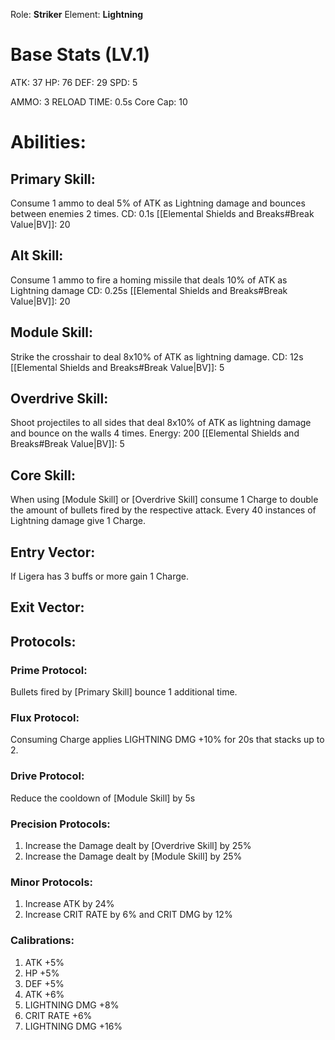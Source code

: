 
Role: **Striker**
Element: **Lightning**

# Base Stats (LV.1)

ATK: 37
HP: 76
DEF: 29
SPD: 5

AMMO: 3
RELOAD TIME: 0.5s
Core Cap: 10

# Abilities:

## Primary Skill:
Consume 1 ammo to deal 5% of ATK as Lightning damage and bounces between enemies 2 times.
CD: 0.1s
[[Elemental Shields and Breaks#Break Value|BV]]: 20

## Alt Skill:
Consume 1 ammo to fire a homing missile that deals 10% of ATK as Lightning damage
CD: 0.25s
[[Elemental Shields and Breaks#Break Value|BV]]: 20
## Module Skill: 
Strike the crosshair to deal 8x10% of ATK as lightning damage. 
CD: 12s
[[Elemental Shields and Breaks#Break Value|BV]]: 5
## Overdrive Skill:
Shoot projectiles to all sides that deal 8x10% of ATK as lightning damage and bounce on the walls 4 times. 
Energy: 200 
[[Elemental Shields and Breaks#Break Value|BV]]: 5
## Core Skill:
When using [Module Skill] or [Overdrive Skill] consume 1 Charge to double the amount of bullets fired by the respective attack.
Every 40 instances of Lightning damage give 1 Charge.
## Entry Vector:
If Ligera has 3 buffs or more gain 1 Charge.

## Exit Vector:


## Protocols:

### Prime Protocol:
Bullets fired by [Primary Skill] bounce 1 additional time.

### Flux Protocol:
Consuming Charge applies LIGHTNING DMG +10% for 20s that stacks up to 2.

### Drive Protocol:
Reduce the cooldown of [Module Skill] by 5s

### Precision Protocols:
1. Increase the Damage dealt by [Overdrive Skill] by 25%
2. Increase the Damage dealt by [Module Skill] by 25%

### Minor Protocols: 
1. Increase ATK by 24%
2. Increase CRIT RATE by 6% and CRIT DMG by 12%

### Calibrations:
1. ATK +5%
2. HP +5%
3. DEF +5%
4. ATK +6%
5. LIGHTNING DMG +8%
6. CRIT RATE +6%
7. LIGHTNING DMG +16%
